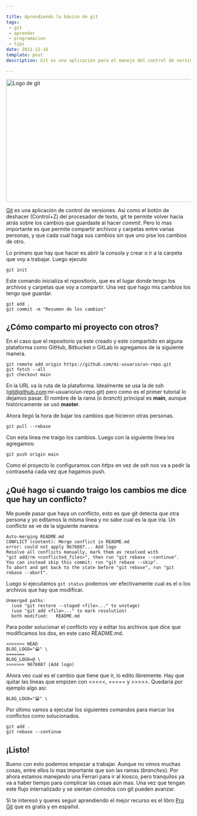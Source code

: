 ```yaml
---

title: Aprendiendo lo básico de git
tags:
 - git
 - aprender
 - programacion 
 - tips
date: 2021-12-16
template: post
description: Git es una aplicación para el manejo del control de versiones. Aprendamos lo básico. 

---
```


<img src="images/git.png" alt="Logo de git" width="800" height="334" />

[Git](https://git-scm.com/) es una aplicación de control de versiones. Asi como el botón de deshacer (Control+Z) del procesador de texto, git te permite volver hacia atrás sobre los cambios que guardaste al hacer *commit*. Pero lo mas importante es que permite compartir archivos y carpetas entre varias personas, y que cada cual haga sus cambios sin que uno pise los cambios de otro.

Lo primero que hay que hacer es abrir la consola y crear o ir a la carpeta que voy a trabajar. Luego ejecuto

    git init

Este comando inicializa el *repositorio*, que es el lugar donde tengo los archivos y carpetas que voy a compartir.
Una vez que hago mis cambios los tengo que guardar.

    git add .
    git commit -m "Resumen de los cambios"

## ¿Cómo comparto mi proyecto con otros?

En el caso que el repositorio ya este creado y este compartido en alguna plataforma como GitHub, Bitbucket o GitLab lo agregamos de la siguiente manera.

    git remote add origin https://github.com/mi-usuario/un-repo.git
    git fetch --all
    git checkout main

En la URL va la ruta de la plataforma. Idealmente se usa la de ssh (git@github.com:mi-usuario/un-repo.git) pero como es el primer tutorial lo dejamos pasar.
El nombre de la rama (o *branch*) principal es **main**, aunque históricamente se usó **master**.

Ahora llegó la hora de bajar los cambios que hicieron otras personas.

    git pull --rebase

Con esta línea me traigo los cambios. Luego con la siguiente línea los agregamos:

    git push origin main

Como el proyecto lo configuramos con *https* en vez de *ssh* nos va a pedir la contraseña cada vez que hagamos push.

## ¿Qué hago si cuando traigo los cambios me dice que hay un conflicto?

Me puede pasar que haya un conflicto, esto es que git detecta que otra persona y yo editamos la misma línea y no sabe cual es la que iría. Un conflicto se ve de la siguiente manera:

    Auto-merging README.md
    CONFLICT (content): Merge conflict in README.md
    error: could not apply 9676087... Add logo
    Resolve all conflicts manually, mark them as resolved with
    "git add/rm <conflicted_files>", then run "git rebase --continue".
    You can instead skip this commit: run "git rebase --skip".
    To abort and get back to the state before "git rebase", run "git rebase --abort".
    
Luego si ejecutamos `git status` podemos ver efectivamente cual es el o los archivos que hay que modificar.

    Unmerged paths:
      (use "git restore --staged <file>..." to unstage)
      (use "git add <file>..." to mark resolution)
      both modified:   README.md

Para poder solucionar el conflicto voy a editar los archivos que dice que modificamos los dos, en este caso README.md.

    <<<<<<< HEAD    
    BLOG_LOGO="😀" \    
    =======    
    BLOG_LOGO=@ \    
    >>>>>>> 9676087 (Add logo) 

Ahora veo cual es el cambio que tiene que ir, lo edito libremente. Hay que quitar las líneas que empizen con <<<<<, ===== y >>>>>. Quedaría por ejemplo algo asi:
    
    BLOG_LOGO="😀" \

Por último vamos a ejecutar los siguientes comandos para marcar los conflictos como solucionados.

    git add .
    git rebase --continue

## ¡Listo!

Bueno con esto podemos empezar a trabajar. Aunque no vimos muchas cosas, entre ellos lo mas importante que son las ramas (*branches*). Por ahora estamos manejando una Ferrari para ir al kiosco, pero tranquilos ya va a haber tiempo para complicar las cosas aún mas. Una vez que tengan este flujo internalizado y se sientan cómodos con git pueden avanzar.

Si te interesó y queres seguir aprendiendo el mejor recurso es el libro [Pro Git](https://git-scm.com/book/es/v2) que es gratis y en español.
